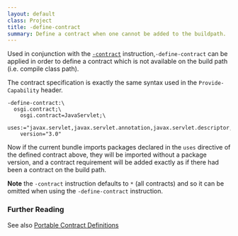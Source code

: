 ```yaml
---
layout: default
class: Project
title: -define-contract 
summary: Define a contract when one cannot be added to the buildpath. 
---
```


Used in conjunction with the [`-contract`](contract.html) instruction,`-define-contract` can be applied in order to define a contract which is not available on the build path (i.e. compile class path).

The contract specification is exactly the same syntax used in the `Provide-Capability` header.

```properties
-define-contract:\
  osgi.contract;\
    osgi.contract=JavaServlet;\
    uses:="javax.servlet,javax.servlet.annotation,javax.servlet.descriptor,javax.servlet.http";\
    version="3.0"
```

Now if the current bundle imports packages declared in the `uses` directive of the defined contract above, they will be imported without a package version, and a contract requirement will be added exactly as if there had been a contract on the build path.

**Note** the `-contract` instruction defaults to `*` (all contracts) and so it can be omitted when using the `-define-contract` instruction.

### Further Reading

See also [Portable Contract Definitions](https://docs.osgi.org/reference/portable-java-contracts.html)


